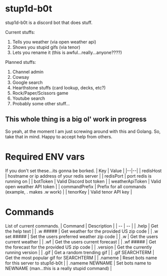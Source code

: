# stup1d-b0t
stup1d-b0t is a discord bot that does stuff.

Current stuffs:
 1. Tells you weather (via open weather api)
 2. Shows you stupid gifs (via tenor)
 3. Lets you rename it (this is awful...really...anyone????)

Planned stuffs:
 1. Channel admin
 2. Cowsay
 3. Google search
 4. Hearthstone stuffs (card lookup, decks, etc?)
 5. Rock/Paper/Scissors game
 6. Youtube search
 7. Probably some other stuff...

## This whole thing is a big ol' work in progress
So yeah, at the moment I am just screwing around with this and Golang.  So, take that in mind.  Happy to accept help from others.

# Required ENV vars
If you don't set these...its gonna be borked.
| Key | Value |
|--|--|
| redisHost | hostname or ip address of your redis server |
| redisPort | port redis is running on |
| botToken | Valid Discord bot token |
| weatherApiToken | Valid open weather API token |
| commandPrefix | Prefix for all commands (example, . makes .w work) |
| tenorKey | Valid tenor API key |

# Commands
List of current commands.
| Command | Description |
| -- | -- |
| .help | Get the help text |
| .w ##### | Get weather for the provided US zip code |
| .w set ##### | Set the users preferred weather zip code |
| .w | Get the users current weather |
| .wf | Get the users current forecast |
| .wf ##### | Get the forecast for the provided US zip code |
| .version | Get the currently running version |
| .gif | Get a random trending gif |
| .gif SEARCHTERM | Get the most popular gif for SEARCHTERM |
| .nameme | Reset bots name for this server to stup1d-b0t |
| .nameme NEWNAME | Set bots name to NEWNAME (man...this is a really stupid command) |